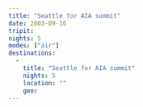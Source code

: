 ```yaml
---
title: "Seattle for AIA summit"
date: 2003-09-16
tripit:
nights: 5
modes: ["air"]
destinations:
  -
    title: "Seattle for AIA summit"
    nights: 5
    location: ""
    geo:
---
```



